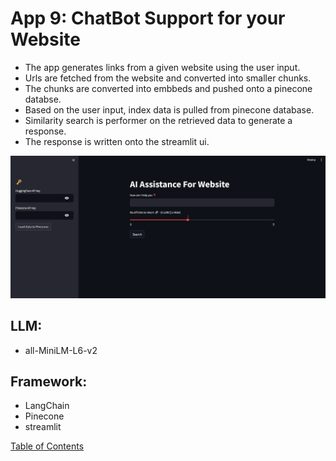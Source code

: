 # App 9: ChatBot Support for your Website
+ The app generates links from a given website using the user input.
+ Urls are fetched from the website and converted into smaller chunks.
+ The chunks are converted into embbeds and pushed onto a pinecone databse.
+ Based on the user input, index data is pulled from pinecone database.
+ Similarity search is performer on the retrieved data to generate a response.
+ The response is written onto the streamlit ui.

![alt text](image.png)

## LLM:
+ all-MiniLM-L6-v2

## Framework:
+ LangChain
+ Pinecone
+ streamlit

[Table of Contents](/README.md)